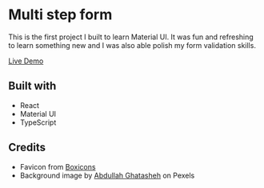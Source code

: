 # Multi step form

This is the first project I built to learn Material UI. It was fun and refreshing to learn something new and I was also able polish my form validation skills.

[Live Demo](https://multi-step-form-5coa.onrender.com)

## Built with

- React
- Material UI
- TypeScript

## Credits

- Favicon from [Boxicons](https://boxicons.com/)
- Background image by [Abdullah Ghatasheh](https://www.pexels.com/@abdghat/) on Pexels
